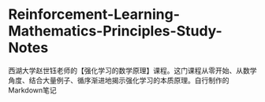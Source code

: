 # Reinforcement-Learning-Mathematics-Principles-Study-Notes
西湖大学赵世钰老师的【强化学习的数学原理】课程。这门课程从零开始、从数学角度、结合大量例子、循序渐进地揭示强化学习的本质原理。自行制作的Markdown笔记

